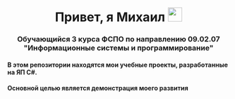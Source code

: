 <h1 align="center">Привет, я Михаил 
  <img src="https://github.com/blackcater/blackcater/raw/main/images/Hi.gif" height="32"/>
</h1>
<h3 align="center">Обучающийся 3 курса ФСПО по направлению 09.02.07 "Информационные системы и программирование"</h3>
<h4>В этом репозитории находятся мои учебные проекты, разработанные на ЯП C#.</h4>
<h4>Основной целью является демонстрация моего развития</h4>
